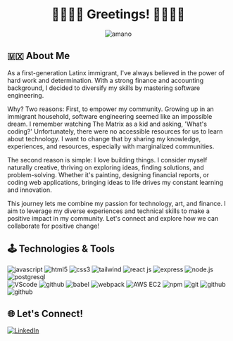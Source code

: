 <h1 align="center">🌵🌵🌵🖖 Greetings! 🖖🌵🌵🌵</h1>

<p align="center">
  <img alt="amano" src="https://github.com/j-alejandro-araujo/j-alejandro-araujo/assets/91649194/935ff95c-ec83-4204-9dab-e5be4ead9b9f">
</p>

## 🇲🇽 About Me
As a first-generation Latinx immigrant, I've always believed in the power of hard work and determination. With a strong finance and accounting background, I decided to diversify my skills by mastering software engineering.

Why? Two reasons: First, to empower my community. Growing up in an immigrant household, software engineering seemed like an impossible dream. I remember watching The Matrix as a kid and asking, 'What's coding?' Unfortunately, there were no accessible resources for us to learn about technology. I want to change that by sharing my knowledge, experiences, and resources, especially with marginalized communities.

The second reason is simple: I love building things. I consider myself naturally creative, thriving on exploring ideas, finding solutions, and problem-solving. Whether it's painting, designing financial reports, or coding web applications, bringing ideas to life drives my constant learning and innovation.

This journey lets me combine my passion for technology, art, and finance. I aim to leverage my diverse experiences and technical skills to make a positive impact in my community. Let's connect and explore how we can collaborate for positive change!

## 🕹 Technologies & Tools 

<div class="tech" align=left>
  <img src="https://img.shields.io/badge/-JavaScript-444?logo=javascript&logoColor=yellow" alt="javascript"/>
  <img src="https://img.shields.io/badge/-HTML5-red?logo=html5&logoColor=white" alt="html5"/>
  <img src="https://img.shields.io/badge/-CSS3-blue?logo=css3&logoColor=white" alt="css3"/>
  <img src="https://img.shields.io/badge/-Tailwind-6440CE?logo=tailwindcss&logoColor=white" alt="tailwind"/>
  <img src="https://img.shields.io/badge/-React-3c4156?logo=react&logoColor=61DAFB" alt="react js"/>
  <img src="https://img.shields.io/badge/-EXPRESS-000?logo=express&logoColor=white" alt="express"/>
  <img src="https://img.shields.io/badge/-NODEJS-339933?logo=node.js&logoColor=white" alt="node.js"/>
  <img src="https://img.shields.io/badge/-PostgreSQL-396EA3?logo=postgresql&logoColor=white" alt="postgresql"/>
  
  <br>
  
  <img src="https://img.shields.io/badge/-VSCode-007ACC?logo=visualstudiocode&logoColor=white" alt="VScode"/>
  <img src="https://img.shields.io/badge/-Figma-000?logo=figma&logoColor=white" alt="github"/>
  <img src="https://img.shields.io/badge/-Babel-444?logo=babel&logoColor=yellow" alt="babel"/>
  <img src="https://img.shields.io/badge/-Webpack-2B3A42?logo=webpack&logoColor=8DD6F9" alt="webpack"/>
  <img src="https://img.shields.io/badge/-AWS EC2-000?logo=amazonaws&logoColor=DD8A2D" alt="AWS EC2"/>
  <img src="https://img.shields.io/badge/-npm-BC432B?logo=npm&logoColor=white" alt="npm"/>
  <img src="https://img.shields.io/badge/-Git-F05032?logo=git&logoColor=white" alt="git"/>
  <img src="https://img.shields.io/badge/-GitHub-000?logo=github&logoColor=white" alt="github"/>
  <img src="https://img.shields.io/badge/-Docker-blue?logo=docker&logoColor=white" alt="github"/>
</div>

## 🌐 Let's Connect!
<a href="https://www.linkedin.com/in/jesus-alejandro-araujo/">![LinkedIn](https://img.shields.io/badge/linkedin-%230077B5.svg?style=for-the-badge&logo=linkedin&logoColor=white) </a>

